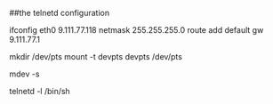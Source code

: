 ##the telnetd configuration

ifconfig eth0 9.111.77.118 netmask 255.255.255.0
route add default gw 9.111.77.1

mkdir /dev/pts
mount -t devpts devpts /dev/pts

mdev -s

telnetd -l /bin/sh

